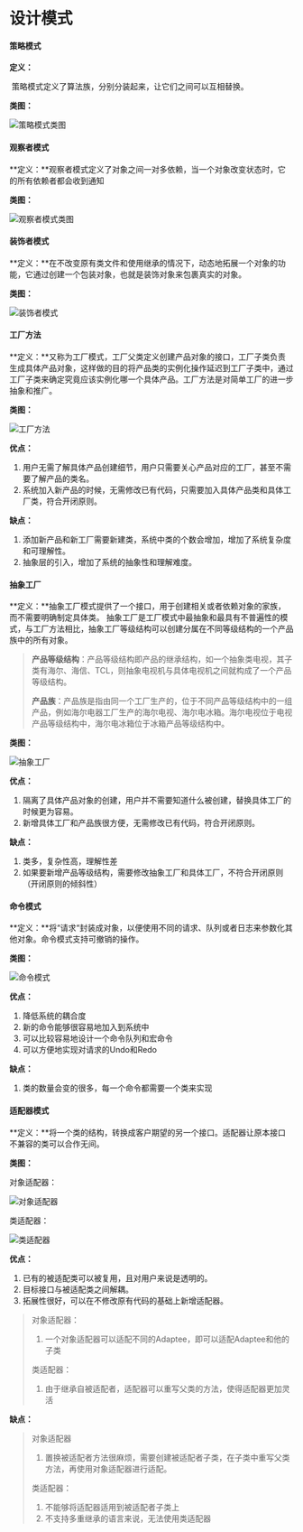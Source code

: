 # 设计模式

#### 策略模式

**定义：**

​	策略模式定义了算法族，分别分装起来，让它们之间可以互相替换。

**类图：**

![策略模式类图](C:\Users\siye.jsy\Desktop\学习资料\笔记\pictures\design_pattern\策略模式.png)



#### 观察者模式

**定义：**观察者模式定义了对象之间一对多依赖，当一个对象改变状态时，它的所有依赖者都会收到通知

**类图：**

![观察者模式类图](C:\Users\siye.jsy\Desktop\学习资料\笔记\pictures\design_pattern\观察者模式.png)



#### 装饰者模式

**定义：**在不改变原有类文件和使用继承的情况下，动态地拓展一个对象的功能，它通过创建一个包装对象，也就是装饰对象来包裹真实的对象。

**类图：**

![装饰者模式](C:\Users\siye.jsy\Desktop\学习资料\笔记\pictures\design_pattern\装饰者模式.png)



#### 工厂方法

**定义：**又称为工厂模式，工厂父类定义创建产品对象的接口，工厂子类负责生成具体产品对象，这样做的目的将产品类的实例化操作延迟到工厂子类中，通过工厂子类来确定究竟应该实例化哪一个具体产品。工厂方法是对简单工厂的进一步抽象和推广。

**类图：**

![工厂方法](C:\Users\siye.jsy\Desktop\学习资料\笔记\pictures\design_pattern\工厂方法.png)

**优点：**

1. 用户无需了解具体产品创建细节，用户只需要关心产品对应的工厂，甚至不需要了解产品的类名。
2. 系统加入新产品的时候，无需修改已有代码，只需要加入具体产品类和具体工厂类，符合开闭原则。

**缺点：**

1. 添加新产品和新工厂需要新建类，系统中类的个数会增加，增加了系统复杂度和可理解性。
2. 抽象层的引入，增加了系统的抽象性和理解难度。



#### 抽象工厂

**定义：**抽象工厂模式提供了一个接口，用于创建相关或者依赖对象的家族，而不需要明确制定具体类。 抽象工厂是工厂模式中最抽象和最具有不普遍性的模式，与工厂方法相比，抽象工厂等级结构可以创建分属在不同等级结构的一个产品族中的所有对象。

> **产品等级结构**：产品等级结构即产品的继承结构，如一个抽象类电视，其子类有海尔、海信、TCL，则抽象电视机与具体电视机之间就构成了一个产品等级结构。
>
> **产品族**：产品族是指由同一个工厂生产的，位于不同产品等级结构中的一组产品，例如海尔电器工厂生产的海尔电视、海尔电冰箱。海尔电视位于电视产品等级结构中，海尔电冰箱位于冰箱产品等级结构中。

**类图：**

![抽象工厂](C:\Users\siye.jsy\Desktop\学习资料\笔记\pictures\design_pattern\抽象工厂.png)

**优点：**

1. 隔离了具体产品对象的创建，用户并不需要知道什么被创建，替换具体工厂的时候更为容易。
2. 新增具体工厂和产品族很方便，无需修改已有代码，符合开闭原则。

**缺点：**

1. 类多，复杂性高，理解性差
2. 如果要新增产品等级结构，需要修改抽象工厂和具体工厂，不符合开闭原则（开闭原则的倾斜性）



#### 命令模式

**定义：**将“请求“封装成对象，以便使用不同的请求、队列或者日志来参数化其他对象。命令模式支持可撤销的操作。

**类图：**

![命令模式](C:\Users\siye.jsy\Desktop\学习资料\笔记\pictures\design_pattern\命令模式.png)



**优点：**

1. 降低系统的耦合度
2. 新的命令能够很容易地加入到系统中
3. 可以比较容易地设计一个命令队列和宏命令
4. 可以方便地实现对请求的Undo和Redo

**缺点：**

1. 类的数量会变的很多，每一个命令都需要一个类来实现



#### 适配器模式

**定义：**将一个类的结构，转换成客户期望的另一个接口。适配器让原本接口不兼容的类可以合作无间。

**类图：**

对象适配器：

![对象适配器](C:\Users\siye.jsy\Desktop\学习资料\笔记\pictures\design_pattern\对象适配器模式.png)

类适配器：

![类适配器](C:\Users\siye.jsy\Desktop\学习资料\笔记\pictures\design_pattern\类适配器.png)

**优点：**

1. 已有的被适配类可以被复用，且对用户来说是透明的。
2. 目标接口与被适配类之间解耦。
3. 拓展性很好，可以在不修改原有代码的基础上新增适配器。

> 对象适配器：
>
> 1. 一个对象适配器可以适配不同的Adaptee，即可以适配Adaptee和他的子类
>
> 类适配器：
>
> 1. 由于继承自被适配者，适配器可以重写父类的方法，使得适配器更加灵活

**缺点：**

> 对象适配器
>
> 1. 置换被适配者方法很麻烦，需要创建被适配者子类，在子类中重写父类方法，再使用对象适配器进行适配。
>
> 类适配器：
>
> 1. 不能够将适配器适用到被适配者子类上
> 2. 不支持多重继承的语言来说，无法使用类适配器